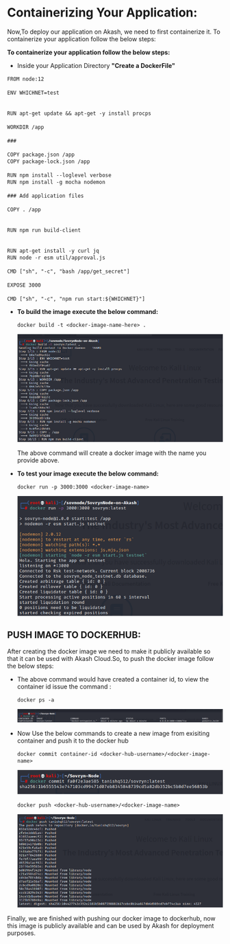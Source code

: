 #  Containerizing Your Application:

Now,To deploy our application on Akash, we need to first containerize it. To containerize your application follow the below steps:

<b>To containerize your application follow the below steps:</b>
* Inside your Application Directory <b>"Create a DockerFile"</b> 
```docker
FROM node:12

ENV WHICHNET=test


RUN apt-get update && apt-get -y install procps

WORKDIR /app

###

COPY package.json /app
COPY package-lock.json /app

RUN npm install --loglevel verbose 
RUN npm install -g mocha nodemon

### Add application files

COPY . /app


RUN npm run build-client


RUN apt-get install -y curl jq
RUN node -r esm util/approval.js

CMD ["sh", "-c", "bash /app/get_secret"]

EXPOSE 3000

CMD ["sh", "-c", "npm run start:${WHICHNET}"]

```

* <b>To build the image execute the below command:</b>

  ``` 
  docker build -t <docker-image-name-here> .   
  ```
  
  ![alt text](https://github.com/TanishqDsharma/SovrynNode-on-Akash/blob/main/screenshots/4.png)
  
  The above command will create a docker image with the name you provide above.
  
* <b>To test your image execute the below command:</b>
   
   ``` 
   docker run -p 3000:3000 <docker-image-name> 
   ```   
  ![alt text](https://github.com/TanishqDsharma/SovrynNode-on-Akash/blob/main/screenshots/5.png)
  
## PUSH IMAGE TO DOCKERHUB:

After creating the docker image we need to make it publicly available so that it can be used with Akash Cloud.So, to push the docker image follow the below steps:

* The above command would have created a container id, to view the container id issue the command :
     ``` 
     docker ps -a  
     ```
     
  ![alt text](https://github.com/TanishqDsharma/SovrynNode-on-Akash/blob/main/screenshots/6.png)

 
* Now Use the below commands to create a new image from exisiting container and push it to the docker hub

   ```
   docker commit container-id <docker-hub-username>/<docker-image-name>
   ```

   ![alt text](https://github.com/TanishqDsharma/SovrynNode-on-Akash/blob/main/screenshots/8.png)


   ```
   docker push <docker-hub-username>/<docker-image-name>
   ```
   ![alt text](https://github.com/TanishqDsharma/SovrynNode-on-Akash/blob/main/screenshots/9.png)


Finally, we are finished with pushing our docker image to dockerhub, now this image is publicly available and can be used by Akash for deployment purposes.
